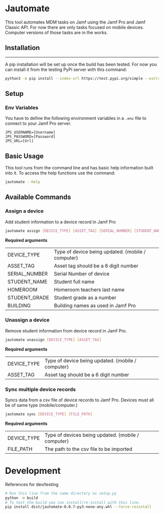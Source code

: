 # Jautomate
This tool automates MDM tasks on Jamf using the Jamf Pro and Jamf Classic API. For now there are only tasks focused on mobile devices. Computer versions of those tasks are in the works.

## Installation
---
A pip installation will be set up once the build has been tested. For now you can install it from the testing PyPi server with this command:

```bash
python3 -m pip install --index-url https://test.pypi.org/simple --extra-index-url https://pypi.org/simple/ jautomate
```

## Setup

### Env Variables
You have to define the following environment variables in a `.env` file to connect to your Jamf Pro server.

```
JPS_USERNAME=[Username]
JPS_PASSWORD=[Password]
JPS_URL=[Url]
```

## Basic Usage

This tool runs from the command line and has basic help information built into it. To access the help functions use the command:

```bash
jautomate --help
```
## Available Commands

### Assign a device

Add student information to a device record in Jamf Pro

```bash
jautomate assign [DEVICE_TYPE] [ASSET_TAG] [SERIAL_NUMBER] [STUDENT_NAME] [HOMEROOM] [STUDENT_GRADE] [BUILDING]
```

**Required arguments**

| | |
| --- | --- |
DEVICE_TYPE | Type of device being updated. {mobile / computer}
ASSET_TAG | Asset tag should be a 6 digit number
SERIAL_NUMBER | Serial Number of device
STUDENT_NAME | Student full name  
HOMEROOM | Homeroom teachers last name
STUDENT_GRADE | Student grade as a number
BUILDING | Building names as used in Jamf Pro


### Unassign a device
Remove student information from device record in Jamf Pro.

```bash
jautomate unassign [DEVICE_TYPE] [ASSET_TAG]
```

**Required arguments**

| | |
| --- | --- |
DEVICE_TYPE | Type of device being updated. {mobile / computer}
ASSET_TAG | Asset tag should be a 6 digit number

### Sync multiple device records
Syncs data from a csv file of device records to Jamf Pro. Devices must all be of same type (mobile/computer.)

```bash
jautomate sync [DEVICE_TYPE] [FILE_PATH]
```

**Required arguments**

| | |
| --- | --- |
DEVICE_TYPE | Type of devices being updated. {mobile / computer}
FILE_PATH | The path to the csv file to be imported


# Development
References for dev/testing
```bash
# Run this line from the same directory as setup.py
python -m build 
# To test the build you can install/re-install with this line.
pip install dist/jautomate-0.0.7-py3-none-any.whl --force-reinstall 
```